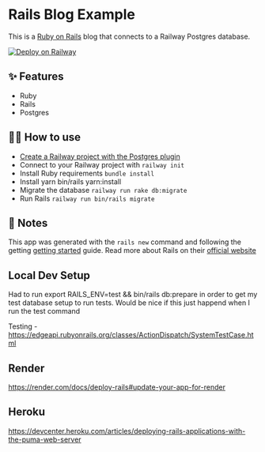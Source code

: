 # Rails Blog Example

This is a [Ruby on Rails](https://rubyonrails.org/) blog that connects to a Railway Postgres database.

[![Deploy on Railway](https://railway.app/button.svg)](https://railway.app/new?template=https%3A%2F%2Fgithub.com%2Frailwayapp%2Fexamples%2Ftree%2Fmaster%2Fexamples%2Frails-starter&plugins=postgresql&envs=USERNAME%2CPASSWORD)

## ✨ Features

- Ruby
- Rails
- Postgres

## 💁‍♀️ How to use

- [Create a Railway project with the Postgres plugin](https://railway.app/project?plugins=postgresql)
- Connect to your Railway project with `railway init`
- Install Ruby requirements `bundle install`
- Install yarn bin/rails yarn:install
- Migrate the database `railway run rake db:migrate`
- Run Rails `railway run bin/rails migrate`

## 📝 Notes

This app was generated with the `rails new` command and following the getting
[getting started](https://guides.rubyonrails.org/getting_started.html) guide.
Read more about Rails on their [official website](https://rubyonrails.org/)


## Local Dev Setup
Had to run export RAILS_ENV=test && bin/rails db:prepare in order to get my test database setup to run tests.  Would be nice if this just happend when I run the test command

Testing - https://edgeapi.rubyonrails.org/classes/ActionDispatch/SystemTestCase.html


## Render
https://render.com/docs/deploy-rails#update-your-app-for-render


## Heroku
https://devcenter.heroku.com/articles/deploying-rails-applications-with-the-puma-web-server